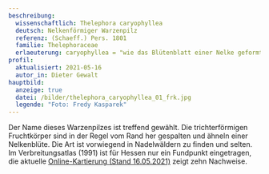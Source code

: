 ```yaml
---
beschreibung:
  wissenschaftlich: Thelephora caryophyllea
  deutsch: Nelkenförmiger Warzenpilz
  referenz: (Schaeff.) Pers. 1801
  familie: Thelephoraceae
  erlaeuterung: caryophyllea = "wie das Blütenblatt einer Nelke geformt"
profil:
  aktualisiert: 2021-05-16
  autor_in: Dieter Gewalt
hauptbild:
  anzeige: true
  datei: /bilder/thelephora_caryophyllea_01_frk.jpg
  legende: "Foto: Fredy Kasparek"
---
```

Der Name dieses Warzenpilzes ist treffend gewählt. Die trichterförmigen Fruchtkörper sind in der Regel vom Rand her gespalten und ähneln einer Nelkenblüte. Die Art ist vorwiegend in Nadelwäldern zu finden und selten. Im Verbreitungsatlas (1991) ist für Hessen nur ein Fundpunkt eingetragen, die aktuelle [Online-Kartierung (Stand 16.05.2021)](http://hessen.pilze-deutschland.de/organismen/thelephora-caryophyllea-schaeff-pers-1801-1) zeigt zehn Nachweise.